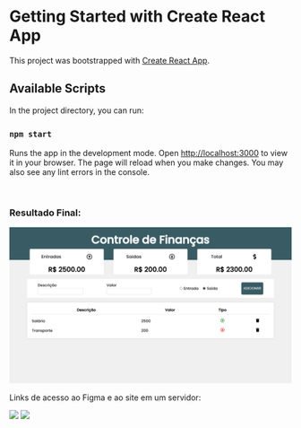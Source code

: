 # Getting Started with Create React App

This project was bootstrapped with [Create React App](https://github.com/facebook/create-react-app).

## Available Scripts

In the project directory, you can run:

### `npm start`

Runs the app in the development mode.
Open [http://localhost:3000](http://localhost:3000) to view it in your browser.
The page will reload when you make changes. You may also see any lint errors in the console.

<br> 

### Resultado Final: 
<img src="https://github.com/MariaE-duarda/Imagens/blob/main/Site%20de%20controle%20financeiro.png?raw=true">

Links de acesso ao Figma e ao site em um servidor: 

<a href = "https://www.figma.com/file/2818m3HRatrxo83Xmh9VbS/Controle-de-Finan%C3%A7as---ReactJS?node-id=0%3A1"><img width="150" src="https://img.shields.io/badge/-INTERFACE-395B64?style=square&logo=figma&logoColor=F0F0F0&link=https://page-facebook-clone.netlify.app" target="_blank"></a>
<a href = "controle-financeiro-reactjs.netlify.app"><img width="85" margin="20px" align="rigth" src="https://img.shields.io/badge/-SITE-395B64?style=square&logo=netlify&logoColor=F0F0F0&link=https://page-facebook-clone.netlify.app" target="_blank"></a>
